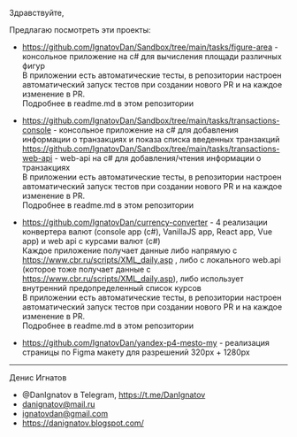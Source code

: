 Здравствуйте,

Предлагаю посмотреть эти проекты:

- https://github.com/IgnatovDan/Sandbox/tree/main/tasks/figure-area - консольное приложение на c# для вычисления площади различных фигур  
В приложении есть автоматические тесты, в репозитории настроен автоматический запуск тестов при создании нового PR и на каждое изменение в PR.  
Подробнее в readme.md в этом репозитории

- https://github.com/IgnatovDan/Sandbox/tree/main/tasks/transactions-console - консольное приложение на c# для добавления информации о транзакциях и показа списка введенных транзакций  
https://github.com/IgnatovDan/Sandbox/tree/main/tasks/transactions-web-api - web-api на c# для добавления/чтения информации о транзакциях  
В приложении есть автоматические тесты, в репозитории настроен автоматический запуск тестов при создании нового PR и на каждое изменение в PR.  
Подробнее в readme.md в этом репозитории

- https://github.com/IgnatovDan/currency-converter - 4 реализации конвертера валют (console app (c#), VanillaJS app, React app, Vue app) и web api с курсами валют (c#)  
Каждое приложение получает данные либо напрямую с https://www.cbr.ru/scripts/XML_daily.asp , либо с локального web.api (которое тоже получает данные с https://www.cbr.ru/scripts/XML_daily.asp), либо использует внутренний предопределенный список курсов  
В приложении есть автоматические тесты, в репозитории настроен автоматический запуск тестов при создании нового PR и на каждое изменение в PR.  
Подробнее в readme.md в этом репозитории

- https://github.com/IgnatovDan/yandex-p4-mesto-my - реализация страницы по Figma макету для разрешений 320px + 1280px

---
Денис Игнатов  
- @DanIgnatov в Telegram, https://t.me/DanIgnatov  
- danignatov@mail.ru
- ignatovdan@gmail.com
- https://danignatov.blogspot.com/
